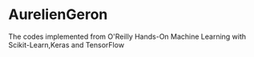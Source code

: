 # AurelienGeron
The codes implemented from O'Reilly Hands-On Machine Learning with Scikit-Learn,Keras and TensorFlow
